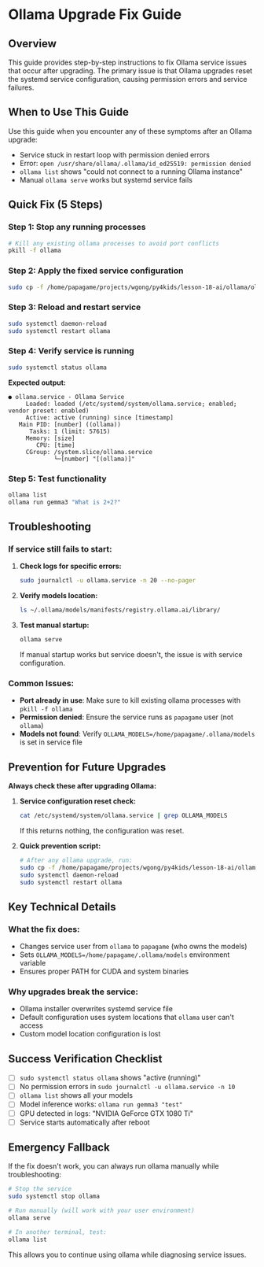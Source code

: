 # Ollama Upgrade Fix Guide

## Overview

This guide provides step-by-step instructions to fix Ollama service issues that occur after upgrading. The primary issue is that Ollama upgrades reset the systemd service configuration, causing permission errors and service failures.

## When to Use This Guide

Use this guide when you encounter any of these symptoms after an Ollama upgrade:

- Service stuck in restart loop with permission denied errors
- Error: `open /usr/share/ollama/.ollama/id_ed25519: permission denied`
- `ollama list` shows "could not connect to a running Ollama instance"
- Manual `ollama serve` works but systemd service fails

## Quick Fix (5 Steps)

### Step 1: Stop any running processes
```bash
# Kill any existing ollama processes to avoid port conflicts
pkill -f ollama
```

### Step 2: Apply the fixed service configuration
```bash
sudo cp -f /home/papagame/projects/wgong/py4kids/lesson-18-ai/ollama/ollama.service.fixed2 /etc/systemd/system/ollama.service
```

### Step 3: Reload and restart service
```bash
sudo systemctl daemon-reload
sudo systemctl restart ollama
```

### Step 4: Verify service is running
```bash
sudo systemctl status ollama
```

**Expected output:**
```
● ollama.service - Ollama Service
     Loaded: loaded (/etc/systemd/system/ollama.service; enabled; vendor preset: enabled)
     Active: active (running) since [timestamp]
   Main PID: [number] ((ollama))
      Tasks: 1 (limit: 57615)
     Memory: [size]
        CPU: [time]
     CGroup: /system.slice/ollama.service
             └─[number] "[(ollama)]"
```

### Step 5: Test functionality
```bash
ollama list
ollama run gemma3 "What is 2+2?"
```

## Troubleshooting

### If service still fails to start:

1. **Check logs for specific errors:**
   ```bash
   sudo journalctl -u ollama.service -n 20 --no-pager
   ```

2. **Verify models location:**
   ```bash
   ls ~/.ollama/models/manifests/registry.ollama.ai/library/
   ```

3. **Test manual startup:**
   ```bash
   ollama serve
   ```
   If manual startup works but service doesn't, the issue is with service configuration.

### Common Issues:

- **Port already in use**: Make sure to kill existing ollama processes with `pkill -f ollama`
- **Permission denied**: Ensure the service runs as `papagame` user (not `ollama`)
- **Models not found**: Verify `OLLAMA_MODELS=/home/papagame/.ollama/models` is set in service file

## Prevention for Future Upgrades

**Always check these after upgrading Ollama:**

1. **Service configuration reset check:**
   ```bash
   cat /etc/systemd/system/ollama.service | grep OLLAMA_MODELS
   ```
   If this returns nothing, the configuration was reset.

2. **Quick prevention script:**
   ```bash
   # After any ollama upgrade, run:
   sudo cp -f /home/papagame/projects/wgong/py4kids/lesson-18-ai/ollama/ollama.service.fixed2 /etc/systemd/system/ollama.service
   sudo systemctl daemon-reload
   sudo systemctl restart ollama
   ```

## Key Technical Details

### What the fix does:
- Changes service user from `ollama` to `papagame` (who owns the models)
- Sets `OLLAMA_MODELS=/home/papagame/.ollama/models` environment variable
- Ensures proper PATH for CUDA and system binaries

### Why upgrades break the service:
- Ollama installer overwrites systemd service file
- Default configuration uses system locations that `ollama` user can't access
- Custom model location configuration is lost

## Success Verification Checklist

- [ ] `sudo systemctl status ollama` shows "active (running)"
- [ ] No permission errors in `sudo journalctl -u ollama.service -n 10`
- [ ] `ollama list` shows all your models
- [ ] Model inference works: `ollama run gemma3 "test"`
- [ ] GPU detected in logs: "NVIDIA GeForce GTX 1080 Ti"
- [ ] Service starts automatically after reboot

## Emergency Fallback

If the fix doesn't work, you can always run ollama manually while troubleshooting:

```bash
# Stop the service
sudo systemctl stop ollama

# Run manually (will work with your user environment)
ollama serve

# In another terminal, test:
ollama list
```

This allows you to continue using ollama while diagnosing service issues.